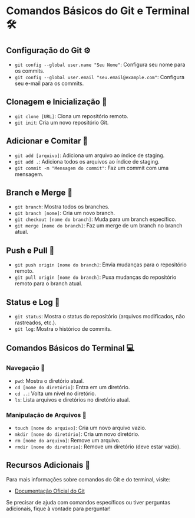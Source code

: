 # Comandos Básicos do Git e Terminal 🛠️

## Configuração do Git ⚙️
- `git config --global user.name "Seu Nome"`: Configura seu nome para os commits.
- `git config --global user.email "seu.email@example.com"`: Configura seu e-mail para os commits.

## Clonagem e Inicialização 🔄
- `git clone [URL]`: Clona um repositório remoto.
- `git init`: Cria um novo repositório Git.

## Adicionar e Comitar 📝
- `git add [arquivo]`: Adiciona um arquivo ao índice de staging.
- `git add .`: Adiciona todos os arquivos ao índice de staging.
- `git commit -m "Mensagem do commit"`: Faz um commit com uma mensagem.

## Branch e Merge 🌿
- `git branch`: Mostra todos os branches.
- `git branch [nome]`: Cria um novo branch.
- `git checkout [nome do branch]`: Muda para um branch específico.
- `git merge [nome do branch]`: Faz um merge de um branch no branch atual.

## Push e Pull 🚀
- `git push origin [nome do branch]`: Envia mudanças para o repositório remoto.
- `git pull origin [nome do branch]`: Puxa mudanças do repositório remoto para o branch atual.

## Status e Log 📜
- `git status`: Mostra o status do repositório (arquivos modificados, não rastreados, etc.).
- `git log`: Mostra o histórico de commits.

## Comandos Básicos do Terminal 💻
### Navegação 📂
- `pwd`: Mostra o diretório atual.
- `cd [nome do diretório]`: Entra em um diretório.
- `cd ..`: Volta um nível no diretório.
- `ls`: Lista arquivos e diretórios no diretório atual.

### Manipulação de Arquivos 📄
- `touch [nome do arquivo]`: Cria um novo arquivo vazio.
- `mkdir [nome do diretório]`: Cria um novo diretório.
- `rm [nome do arquivo]`: Remove um arquivo.
- `rmdir [nome do diretório]`: Remove um diretório (deve estar vazio).

## Recursos Adicionais 🔗
Para mais informações sobre comandos do Git e do terminal, visite:
- [Documentação Oficial do Git](https://git-scm.com/doc)

Se precisar de ajuda com comandos específicos ou tiver perguntas adicionais, fique à vontade para perguntar!
